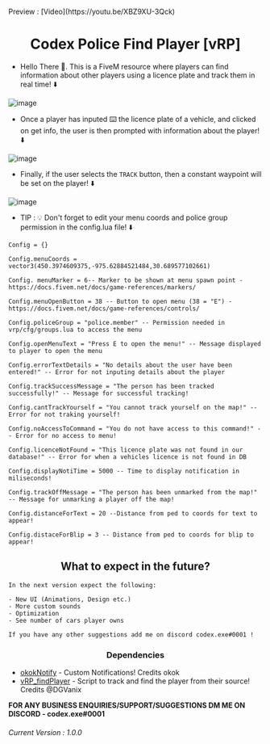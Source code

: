 <br>
Preview : [Video](https://youtu.be/XBZ9XU-3Qck)

<h1 align="center">Codex Police Find Player [vRP] </h1>

* Hello There 👋. This is a FiveM resource where players can find information about other players using a licence plate and track them in real time! ⬇️

![image](https://user-images.githubusercontent.com/70026038/153661932-267b6eb6-9b33-470c-b455-f0666cf39947.png)

* Once a player has inputed ⌨️ the licence plate of a vehicle, and clicked on get info, the user is then prompted with information about the player! ⬇️

![image](https://user-images.githubusercontent.com/70026038/153661977-9e68f346-4a5b-4f63-92f9-71b1535da93f.png)

* Finally, if the user selects the `TRACK` button, then a constant waypoint will be set on the player! ⬇️

![image](https://user-images.githubusercontent.com/70026038/152690749-25fd4dfb-8da5-4f2d-882c-aba538344cb4.png)

* TIP : 💡 Don't forget to edit your menu coords and police group permission in the config.lua file! ⬇️

```
Config = {}

Config.menuCoords = vector3(450.3974609375,-975.62884521484,30.689577102661)

Config. menuMarker = 6-- Marker to be shown at menu spawn point - https://docs.fivem.net/docs/game-references/markers/

Config.menuOpenButton = 38 -- Button to open menu (38 = "E") - https://docs.fivem.net/docs/game-references/controls/

Config.policeGroup = "police.member" -- Permission needed in vrp/cfg/groups.lua to access the menu

Config.openMenuText = "Press E to open the menu!" -- Message displayed to player to open the menu

Config.errorTextDetails = "No details about the user have been entered!" -- Error for not inputing details about the player

Config.trackSuccessMessage = "The person has been tracked successfully!" -- Message for successful tracking!

Config.cantTrackYourself = "You cannot track yourself on the map!" -- Error for not traking yourself!

Config.noAccessToCommand = "You do not have access to this command!" -- Error for no access to menu!

Config.licenceNotFound = "This licence plate was not found in our database!" -- Error for when a vehicles licence is not found in DB

Config.displayNotiTime = 5000 -- Time to display notification in miliseconds!

Config.trackOffMessage = "The person has been unmarked from the map!" -- Message for unmarking a player off the map!

Config.distanceForText = 20 --Distance from ped to coords for text to appear!

Config.distaceForBlip = 3 -- Distance from ped to coords for blip to appear!

```

<h2 align="center">What to expect in the future?</h2>

```
In the next version expect the following:

- New UI (Animations, Design etc.)
- More custom sounds
- Optimization 
- See number of cars player owns

If you have any other suggestions add me on discord codex.exe#0001 !
```




<h3 align="center">Dependencies</h3>

* [okokNotify](https://forum.cfx.re/t/okoknotify-standalone-paid/3907758) - Custom Notifications! Credits okok
* [vRP_findPlayer](https://github.com/DGVaniX/vRP/tree/master/vrp_findPlayer) - Script to track and find the player from their source! Credits @DGVanix


**FOR ANY BUSINESS ENQUIRIES/SUPPORT/SUGGESTIONS DM ME ON DISCORD - codex.exe#0001**


<h6>Current Version : 1.0.0</h6>
